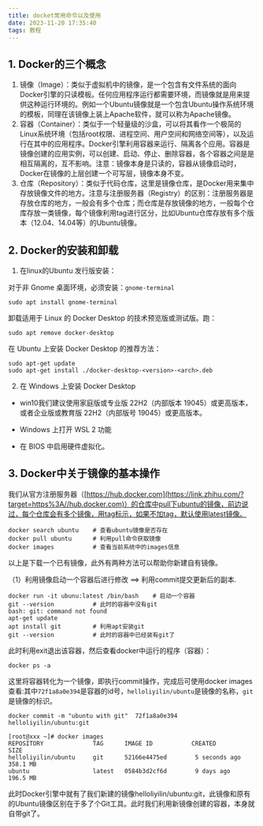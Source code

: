 ```yaml
---
title: docket常用命令以及使用
date: 2023-11-20 17:35:40
tags: 教程
---
```


## 1. Docker的三个概念

1. 镜像（Image）：类似于虚拟机中的镜像，是一个包含有文件系统的面向Docker引擎的只读模板。任何应用程序运行都需要环境，而镜像就是用来提供这种运行环境的。例如一个Ubuntu镜像就是一个包含Ubuntu操作系统环境的模板，同理在该镜像上装上Apache软件，就可以称为Apache镜像。
2. 容器（Container）：类似于一个轻量级的沙盒，可以将其看作一个极简的Linux系统环境（包括root权限、进程空间、用户空间和网络空间等），以及运行在其中的应用程序。Docker引擎利用容器来运行、隔离各个应用。容器是镜像创建的应用实例，可以创建、启动、停止、删除容器，各个容器之间是是相互隔离的，互不影响。注意：镜像本身是只读的，容器从镜像启动时，Docker在镜像的上层创建一个可写层，镜像本身不变。
3. 仓库（Repository）：类似于代码仓库，这里是镜像仓库，是Docker用来集中存放镜像文件的地方。注意与注册服务器（Registry）的区别：注册服务器是存放仓库的地方，一般会有多个仓库；而仓库是存放镜像的地方，一般每个仓库存放一类镜像，每个镜像利用tag进行区分，比如Ubuntu仓库存放有多个版本（12.04、14.04等）的Ubuntu镜像。

## 2. Docker的安装和卸载

1. 在linux的Ubuntu 发行版安装：

对于非 Gnome 桌面环境，必须安装：`gnome-terminal`

```
sudo apt install gnome-terminal
```

卸载适用于 Linux 的 Docker Desktop 的技术预览版或测试版。跑：

```
sudo apt remove docker-desktop
```

在 Ubuntu 上安装 Docker Desktop 的推荐方法：

```
sudo apt-get update
sudo apt-get install ./docker-desktop-<version>-<arch>.deb
```

2.  在 Windows 上安装 Docker Desktop

+ win10我们建议使用家庭版或专业版 22H2（内部版本 19045）或更高版本，或者企业版或教育版 22H2（内部版号 19045）或更高版本。

+  Windows 上打开 WSL 2 功能
+ 在 BIOS 中启用硬件虚拟化。

## 3. Docker中关于镜像的基本操作

我们从官方注册服务器（[https://hub.docker.com](https://link.zhihu.com/?target=https%3A//hub.docker.com)）的仓库中pull下ubuntu的镜像，前边说过，每个仓库会有多个镜像，用tag标示，如果不加tag，默认使用latest镜像。

```
docker search ubuntu    # 查看ubuntu镜像是否存在
docker pull ubuntu      # 利用pull命令获取镜像
docker images			# 查看当前系统中的images信息
```

以上是下载一个已有镜像，此外有两种方法可以帮助你新建自有镜像。

（1）利用镜像启动一个容器后进行修改 ==> 利用commit提交更新后的副本.

```
docker run -it ubunu:latest /bin/bash    # 启动一个容器
git --version    		# 此时的容器中没有git
bash: git: command not found
apt-get update
apt install git		    # 利用apt安装git
git --version   		# 此时的容器中已经装有git了
```

此时利用exit退出该容器，然后查看docker中运行的程序（容器）：

```
docker ps -a
```

这里将容器转化为一个镜像，即执行commit操作，完成后可使用docker images查看:其中`72f1a8a0e394`是容器的id号，`helloliyilin/ubuntu`是镜像的名称，`git`是镜像的标识。

```
docker commit -m "ubuntu with git"  72f1a8a0e394 helloliyilin/ubuntu:git
```

```
[root@xxx ~]# docker images
REPOSITORY              TAG      IMAGE ID         	CREATED              SIZE
helloliyilin/ubuntu     git      52166e4475ed        5 seconds ago       358.1 MB
ubuntu                  latest   0584b3d2cf6d        9 days ago          196.5 MB
```

此时Docker引擎中就有了我们新建的镜像helloliyilin/ubuntu:git，此镜像和原有的Ubuntu镜像区别在于多了个Git工具。此时我们利用新镜像创建的容器，本身就自带git了。

